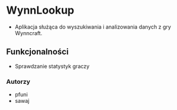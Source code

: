 # WynnLookup
- Aplikacja służąca do wyszukiwania i analizowania danych z gry Wynncraft.

## Funkcjonalności
- Sprawdzanie statystyk graczy

### Autorzy
- pfuni
- sawaj
